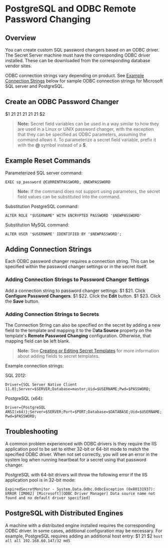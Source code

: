 [title]: # (PostgreSQL and ODBC Remote Password Changing)
[tags]: # (Remote Password Changing, PostgreSQL, odbc)
[priority]: # (1000)

# PostgreSQL and ODBC Remote Password Changing

## Overview

You can create custom SQL password changers based on an ODBC driver. The Secret Server machine must have the corresponding ODBC driver installed. These can be downloaded from the corresponding database vendor sites.

ODBC connection strings vary depending on product. See [Example Connection Strings](#example-connection-strings) below for sample ODBC connection strings for Microsoft SQL server and PostgreSQL.

## Create an ODBC Password Changer
$1
$2$1
$2$1
$2$1
$2$1
$2$1
$2
> **Note:**  Secret field variables can be used in a way similar to how they are used in a Linux or UNIX password changer, with the exception that they can be specified as ODBC parameters, assuming the command allows it. To parameterize a secret field variable, prefix it with the **@** symbol instead of a **$**.

## Example Reset Commands

Parameterized SQL server command:

`EXEC sp_password @CURRENTPASSWORD, @NEWPASSWORD` 

> **Note:**  If the command does not support using parameters, the secret field values can be substituted into the command.

Substitution PostgreSQL command:

`ALTER ROLE "$USERNAME" WITH ENCRYPTED PASSWORD '$NEWPASSWORD'`


Substitution MySQL command:

`ALTER USER '$USERNAME' IDENTIFIED BY '$NEWPASSWORD';`

##  Adding Connection Strings

Each ODBC password changer requires a connection string. This can be specified within the password changer settings or in the secret itself.

### Adding Connection Strings to Password Changer Settings

Add a connection string to password changer settings:
$1
$21. Click **Configure Password Changers**.
$1
$22. Click the **Edit** button.
$1
$23. Click the **Save** button.

### Adding Connection Strings to Secrets

The Connection String can also be specified on the secret by adding a new field to the template and mapping it to the D**ata Source** property on the template's **Remote Password Changing** configuration. Otherwise, that mapping field can be left blank.

> **Note:** See [Creating or Editing Secret Templates](../../secret-templates/managing-secret-templates/creating-or-editing-secret-templates/index.md) for more information about adding fields to secret templates.

Example connection strings:

SQL 2012:

`Driver={SQL Server Native Client 11.0};Server=$SERVER;Database=master;Uid=$USERNAME;Pwd=$PASSWORD;`

PostgreSQL (x64):

`Driver={PostgreSQL ANSI(x64)};Server=$SERVER;Port=$PORT;Database=$DATABASE;Uid=$USERNAME;Pwd=$PASSWORD;`

## Troubleshooting

A common problem experienced with ODBC drivers is they require the IIS application pool to be set to either 32-bit or 64-bit mode to match the specified ODBC driver. When not set correctly, you will see an error in the system log when running heartbeat for a secret using that password changer.

PostgreSQL with 64-bit drivers will throw the following error if the IIS application pool is in 32-bit mode:

`ExpiredSecretMonitor - System.Data.Odbc.OdbcException (0x80131937): ERROR [IM002] [Microsoft][ODBC Driver Manager] Data source name not found and no default driver specified]`

## PostgreSQL with Distributed Engines

A machine with a distributed engine installed requires the corresponding ODBC driver. In some cases, additional configuration may be necessary. For example, PostgreSQL requires adding an additional host entry:
$1
$2$1
$2
   `host all all 192.168.60.147/32 md5`

 